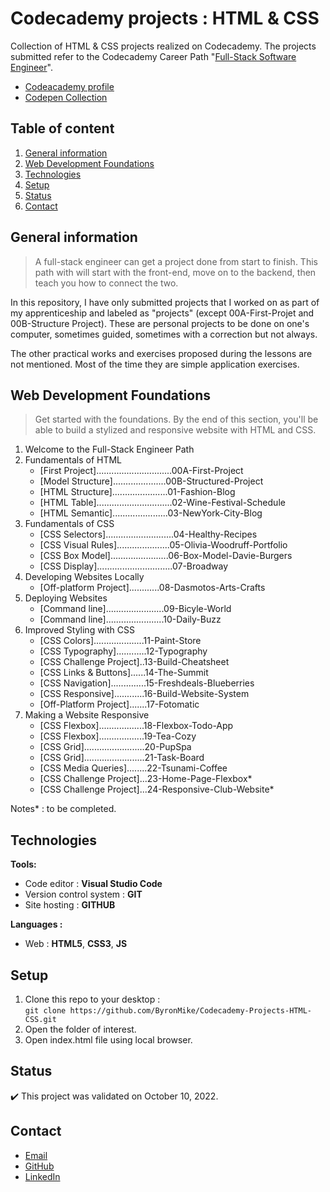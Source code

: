 # Codecademy projects : HTML & CSS

Collection of HTML & CSS projects realized on Codecademy.
The projects submitted refer to the Codecademy Career Path "[Full-Stack Software Engineer](https://join.codecademy.com/learn/paths/full-stack-engineer-career-path/)".

- [Codeacademy profile](https://www.codecademy.com/profiles/ByronMike)
- [Codepen Collection](https://codepen.io/collection/bNoKmK)

## Table of content
1. [General information](#General-information)
2. [Web Development Foundations](#Web-Development-Foundations)
3. [Technologies](#Technologies)
4. [Setup](#Setup)
5. [Status](#Status)
6. [Contact](#Contact)

## General information

> A full-stack engineer can get a project done from start to finish. This path with will start with the front-end, move on to the backend, then teach you how to connect the two.
  
In this repository, I have only submitted projects that I worked on as part of my apprenticeship and labeled as "projects" (except 00A-First-Projet and 00B-Structure Project). These are personal projects to be done on one's computer, sometimes guided, sometimes with a correction but not always.

The other practical works and exercises proposed during the lessons are not mentioned. Most of the time they are simple application exercises.

## Web Development Foundations  

> Get started with the foundations. By the end of this section, you'll be able to build a stylized and responsive website with HTML and CSS.

1. Welcome to the Full-Stack Engineer Path
2. Fundamentals of HTML
	- [First Project]..............................00A-First-Project
	- [Model Structure].....................00B-Structured-Project
	- [HTML Structure]......................01-Fashion-Blog
	- [HTML Table]..............................02-Wine-Festival-Schedule
	- [HTML Semantic]......................03-NewYork-City-Blog
3. Fundamentals of CSS
	- [CSS Selectors]...........................04-Healthy-Recipes
	- [CSS Visual Rules].....................05-Olivia-Woodruff-Portfolio
	- [CSS Box Model].......................06-Box-Model-Davie-Burgers
	- [CSS Display]..............................07-Broadway
4. Developing Websites Locally
	- [Off-platform Project]............08-Dasmotos-Arts-Crafts
5. Deploying Websites
	- [Command line].......................09-Bicyle-World
	- [Command line].......................10-Daily-Buzz
6. Improved Styling with CSS
	- [CSS Colors]....................11-Paint-Store
	- [CSS Typography]............12-Typography
	- [CSS Challenge Project]..13-Build-Cheatsheet
	- [CSS Links & Buttons]......14-The-Summit
	- [CSS Navigation]..............15-Freshdeals-Blueberries
	- [CSS Responsive]............16-Build-Website-System
	- [Off-Platform Project].......17-Fotomatic
7. Making a Website Responsive
	- [CSS Flexbox]..................18-Flexbox-Todo-App
	- [CSS Flexbox]..................19-Tea-Cozy
	- [CSS Grid]........................20-PupSpa
	- [CSS Grid]........................21-Task-Board
	- [CSS Media Queries]........22-Tsunami-Coffee
	- [CSS Challenge Project]...23-Home-Page-Flexbox*
	- [CSS Challenge Project]...24-Responsive-Club-Website*

Notes* : to be completed.

## Technologies
**Tools:**
 * Code editor : **Visual Studio Code**
 * Version control system : **GIT**
 * Site hosting : **GITHUB**
  
**Languages :**
 * Web : **HTML5**, **CSS3**, **JS**

## Setup
1. Clone this repo to your desktop :\
`git clone https://github.com/ByronMike/Codecademy-Projects-HTML-CSS.git`
2. Open the folder of interest.
3. Open index.html file using local browser.

## Status
:heavy_check_mark: This project was validated on October 10, 2022.

## Contact
* [Email](mailto:auger.michaell@gmail.com)
* [GitHub](https://github.com/ByronMike)
* [LinkedIn](https://www.linkedin.com/in/auger-michael/)

